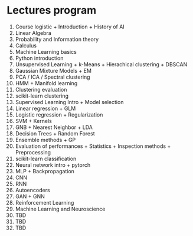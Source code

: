 # Lectures program

1. Course logistic + Introduction + History of AI
3. Linear Algebra
4. Probability and Information theory
5. Calculus
6. Machine Learning basics
7. Python introduction
9. Unsupervised Learning + k-Means + Hierachical clustering + DBSCAN 
13. Gaussian Mixture Models + EM 
15. PCA / ICA / Spectral clustering 
16. HMM + Manifold learning
18. Clustering evaluation
19. scikit-learn clustering
20. Supervised Learning Intro + Model selection 
21. Linear regression + GLM
22. Logistic regression + Regularization
23. SVM + Kernels
24. GNB + Nearest Neighbor + LDA
25. Decision Trees + Random Forest
27. Ensemble methods + GP
28. Evaluation of performances + Statistics + Inspection methods + Preprocessing
29. scikit-learn classification
30. Neural network intro + pytorch
31. MLP + Backpropagation
32. CNN
33. RNN
34. Autoencoders
35. GAN + GNN
36. Reinforcement Learning
37. Machine Learning and Neuroscience
38. TBD
39. TBD
40. TBD
